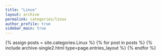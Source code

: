```yaml
---
title: "Linux"
layout: archive
permalink: categories/linux
author_profile: true
sidebar_main: true
---
```



{% assign posts = site.categories.Linux %}
{% for post in posts %} 
    {% include archive-single2.html type=page.entries_layout %}
{% endfor %}
